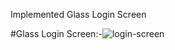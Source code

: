 Implemented Glass Login Screen

#Glass Login Screen:-![login-screen](https://github.com/Supriya252002/Glass_Login_Screen/assets/116082297/f6dbcc61-4f09-4275-a122-25b990d991a6)
